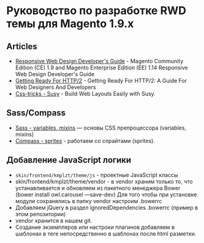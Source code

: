 # Руководство по разработке RWD темы для Magento 1.9.x

## Articles
* [Responsive Web Design Developer's Guide](http://devdocs.magento.com/guides/m1x/ce19-ee114/RWD_dev-guide.html) - Magento Community Edition (CE) 1.9 and Magento Enterprise Edition (EE) 1.14 Responsive Web Design Developer's Guide
* [Getting Ready For HTTP/2](https://www.smashingmagazine.com/2016/02/getting-ready-for-http2/) - Getting Ready For HTTP/2: A Guide For Web Designers And Developers
* [Css-tricks - Susy](https://css-tricks.com/build-web-layouts-easily-susy/) - Build Web Layouts Easily with Susy.


## Sass/Compass
* [Sass - variables, mixins](http://www.youtube.com/watch?v=iWOGk_b2yac) — основы CSS препроцессора (variables, mixins)
* [Compass - sprites](http://www.youtube.com/watch?v=arQhD9Jc81M) - работаем со спрайтами (sprites).


## Добавление JavaScript логики
* `skin/frontend/kmplzt/theme/js` - проектные JavaScript классы 
* skin/frontend/kmplzt/theme/vendor - в vendor храним только то, что устанавливается и обновляем из пакетного менеджера Bower (bower install owl.carousel —save-dev)
Для того чтобы при установке модули сохранялись в папку vendor настроим .bowerrc
* Добавляем jQuery в раздел ignoredDependencies .bowerrc (пример в этом репозитории)
* vendor хранится в нашем git.
* Создание экземпляров или настроки плагинов добавляем в шаблонах в теге <script pagespeed_no_defer=""></script> непосредственно в шаблонах после html разметки.

